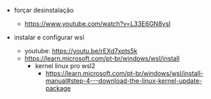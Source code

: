 - forçar desinstalação
  - https://www.youtube.com/watch?v=L33E6GN8ysI

- instalar e configurar wsl
  - youtube: https://youtu.be/rEXd7xpts5k 
  - https://learn.microsoft.com/pt-br/windows/wsl/install
    - kernel linux pro wsl2
      - https://learn.microsoft.com/pt-br/windows/wsl/install-manual#step-4---download-the-linux-kernel-update-package
  
